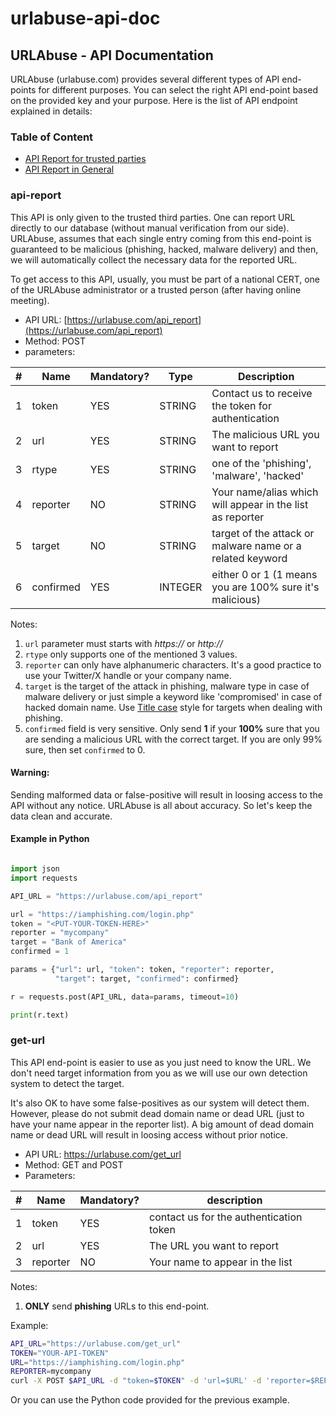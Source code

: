 # urlabuse-api-doc

## URLAbuse - API Documentation

URLAbuse (urlabuse.com) provides several different types of API end-points for different purposes. You can select the right API end-point based on the provided key and your purpose. Here is the list of API endpoint explained in details:

### Table of Content
- [API Report for trusted parties](#api-report)
- [API Report in General](#get-url)


### api-report

This API is only given to the trusted third parties. One can report URL directly to our database (without manual verification from our side). URLAbuse, assumes that each single entry coming from this end-point is guaranteed to be malicious (phishing, hacked, malware delivery) and then, we will automatically collect the necessary data for the reported URL.

To get access to this API, usually, you must be part of a national CERT, one of the URLAbuse administrator or a trusted person (after having online meeting).

* API URL: [https://urlabuse.com/api_report](https://urlabuse.com/api_report)
* Method: POST
* parameters:
    

|#| Name| Mandatory?| Type | Description|
|-----------|----------|----------------|----------------|----------------|
|1| token| YES| STRING| Contact us to receive the token for authentication|
|2|url|YES|STRING|The malicious URL you want to report|
|3|rtype|YES| STRING| one of the 'phishing', 'malware', 'hacked'|
|4|reporter|NO|STRING|Your name/alias which will appear in the list as reporter|
|5|target|NO|STRING|target of the attack or malware name or a related keyword|
|6|confirmed|YES|INTEGER|either 0 or 1 (1 means you are 100% sure it's malicious)|

Notes:

1. `url` parameter must starts with _https://_ or _http://_
2. `rtype` only supports one of the mentioned 3 values.
3. `reporter` can only have alphanumeric characters. It's a good practice to use your Twitter/X handle or your company name.
4. `target` is the target of the attack in phishing, malware type in case of malware delivery or just simple a keyword like 'compromised' in case of hacked domain name. Use [Title case](https://en.wikipedia.org/wiki/Title_case) style for targets when dealing with phishing.
5. `confirmed` field is very sensitive. Only send **1** if your **100%** sure that you are sending a malicious URL with the correct target. If you are only 99% sure, then set `confirmed` to 0.

#### Warning:
Sending malformed data or false-positive will result in loosing access to the API without any notice. URLAbuse is all about accuracy. So let's keep the data clean and accurate.

#### Example in Python
```python

import json
import requests

API_URL = "https://urlabuse.com/api_report"

url = "https://iamphishing.com/login.php"
token = "<PUT-YOUR-TOKEN-HERE>"
reporter = "mycompany"
target = "Bank of America"
confirmed = 1

params = {"url": url, "token": token, "reporter": reporter,
          "target": target, "confirmed": confirmed}

r = requests.post(API_URL, data=params, timeout=10)

print(r.text)
```

### get-url

This API end-point is easier to use as you just need to know the URL. We don't need target information from you as we will use our own detection system to detect the target.

It's also OK to have some false-positives as our system will detect them. However, please do not submit dead domain name or dead URL (just to have your name appear in the reporter list). A big amount of dead domain name or dead URL will result in loosing access without prior notice.

* API URL: https://urlabuse.com/get_url
* Method: GET and POST
* Parameters:

|#|Name | Mandatory?| description|
|--|----|----------|------------|
|1|token|YES| contact us for the authentication token|
|2|url|YES| The URL you want to report|
|3|reporter|NO|Your name to appear in the list|

Notes:

1. **ONLY** send **phishing** URLs to this end-point.

Example:

```bash
API_URL="https://urlabuse.com/get_url"
TOKEN="YOUR-API-TOKEN"
URL="https://iamphishing.com/login.php"
REPORTER=mycompany
curl -X POST $API_URL -d "token=$TOKEN" -d 'url=$URL' -d 'reporter=$REPORTER'
```

Or you can use the Python code provided for the previous example.







